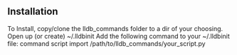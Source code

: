 ## Installation

To Install, copy/clone the lldb_commands folder to a dir of your choosing.
Open up (or create) ~/.lldbinit
Add the following command to your ~/.lldbinit file: command script import /path/to/lldb_commands/your_script.py
